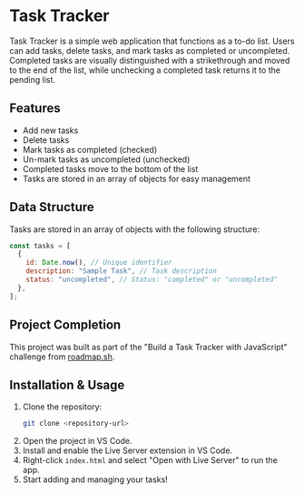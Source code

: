 # Task Tracker

Task Tracker is a simple web application that functions as a to-do list. Users can add tasks, delete tasks, and mark tasks as completed or uncompleted. Completed tasks are visually distinguished with a strikethrough and moved to the end of the list, while unchecking a completed task returns it to the pending list.

## Features

- Add new tasks
- Delete tasks
- Mark tasks as completed (checked)
- Un-mark tasks as uncompleted (unchecked)
- Completed tasks move to the bottom of the list
- Tasks are stored in an array of objects for easy management

## Data Structure

Tasks are stored in an array of objects with the following structure:

```javascript
const tasks = [
  {
    id: Date.now(), // Unique identifier
    description: "Sample Task", // Task description
    status: "uncompleted", // Status: "completed" or "uncompleted"
  },
];
```

## Project Completion

This project was built as part of the "Build a Task Tracker with JavaScript" challenge from [roadmap.sh](https://roadmap.sh/projects/task-tracker-js).

## Installation & Usage

1. Clone the repository:
   ```sh
   git clone <repository-url>
   ```
2. Open the project in VS Code.
3. Install and enable the Live Server extension in VS Code.
4. Right-click `index.html` and select "Open with Live Server" to run the app.
5. Start adding and managing your tasks!
